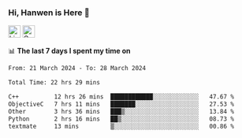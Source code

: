 ### Hi, Hanwen is Here 👋
<p>
	<a href="https://www.linkedin.com/in/liu-hanwen/"><img src="https://img.shields.io/badge/@hanwen-0A66C2?style=flat&logo=LinkedIn&logoColor=white" alt="Linkedin"  height="25px"/></a> 
	<a href="https://scholar.google.com/citations?user=HDF0su0AAAAJ"><img src="https://img.shields.io/badge/scholar-4385FE.svg?&style=plastic&logo=google-scholar&logoColor=white" alt="Google Scholar" height="25px"> </a>
</p>

📊 **The last 7 days I spent my time on** 
<!--START_SECTION:waka-->

```txt
From: 21 March 2024 - To: 28 March 2024

Total Time: 22 hrs 29 mins

C++          12 hrs 26 mins  ████████████░░░░░░░░░░░░░   47.67 %
ObjectiveC   7 hrs 11 mins   ███████░░░░░░░░░░░░░░░░░░   27.53 %
Other        3 hrs 36 mins   ███▒░░░░░░░░░░░░░░░░░░░░░   13.84 %
Python       2 hrs 16 mins   ██▒░░░░░░░░░░░░░░░░░░░░░░   08.73 %
textmate     13 mins         ▒░░░░░░░░░░░░░░░░░░░░░░░░   00.86 %
```

<!--END_SECTION:waka-->


<!--
**david990917/david990917** is a ✨ _special_ ✨ repository because its `README.md` (this file) appears on your GitHub profile.

Here are some ideas to get you started:

- 🔭 I’m currently working on ...
- 🌱 I’m currently learning ...
- 👯 I’m looking to collaborate on ...
- 🤔 I’m looking for help with ...
- 💬 Ask me about ...
- 📫 How to reach me: ...
- 😄 Pronouns: ...
- ⚡ Fun fact: ...
-->
